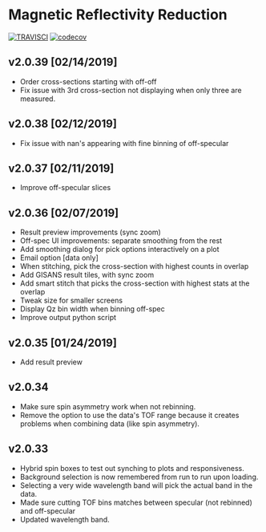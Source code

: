 # Magnetic Reflectivity Reduction
[![TRAVISCI](https://travis-ci.org/mdoucet/reflectivity_ui.svg?branch=master)](https://travis-ci.org/mdoucet/reflectivity_ui)
[![codecov](https://codecov.io/gh/mdoucet/reflectivity_ui/branch/master/graph/badge.svg)](https://codecov.io/gh/mdoucet/reflectivity_ui)

## v2.0.39 [02/14/2019]
 - Order cross-sections starting with off-off
 - Fix issue with 3rd cross-section not displaying when only three are measured.

## v2.0.38 [02/12/2019]
 - Fix issue with nan's appearing with fine binning of off-specular

## v2.0.37 [02/11/2019]
 - Improve off-specular slices

## v2.0.36 [02/07/2019]
 - Result preview improvements (sync zoom)
 - Off-spec UI improvements: separate smoothing from the rest
 - Add smoothing dialog for pick options interactively on a plot
 - Email option [data only]
 - When stitching, pick the cross-section with highest counts in overlap
 - Add GISANS result tiles, with sync zoom
 - Add smart stitch that picks the cross-section with highest stats at the overlap
 - Tweak size for smaller screens
 - Display Qz bin width when binning off-spec
 - Improve output python script

## v2.0.35 [01/24/2019]
 - Add result preview

## v2.0.34
 - Make sure spin asymmetry work when not rebinning.
 - Remove the option to use the data's TOF range because it creates problems when combining data (like spin asymmetry).

## v2.0.33
 - Hybrid spin boxes to test out synching to plots and responsiveness.
 - Background selection is now remembered from run to run upon loading.
 - Selecting a very wide wavelength band will pick the actual band in the data.
 - Made sure cutting TOF bins matches between specular (not rebinned) and off-specular
 - Updated wavelength band.